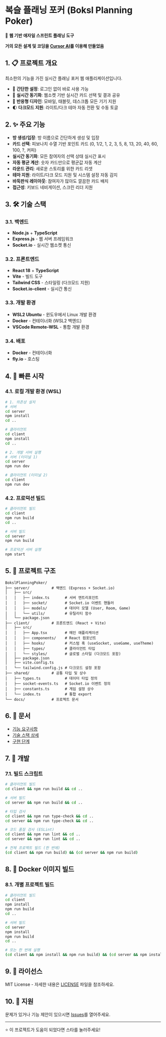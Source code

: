 # 복슬 플래닝 포커 (Boksl Planning Poker)

🎯 **웹 기반 애자일 스프린트 플래닝 도구**

**거의 모든 설계 및 코딩을 [Cursor AI](https://www.cursor.com/)를 이용해 만들었음**

## 1. 📋 프로젝트 개요

최소한의 기능을 가진 실시간 플래닝 포커 웹 애플리케이션입니다.
- 🚀 **간단한 설정**: 로그인 없이 바로 사용 가능
- 🔄 **실시간 동기화**: 웹소켓 기반 실시간 카드 선택 및 결과 공유
- 📱 **반응형 디자인**: 모바일, 태블릿, 데스크톱 모든 기기 지원
- 🌓 **다크모드 지원**: 라이트/다크 테마 자동 전환 및 수동 토글

## 2. ✨ 주요 기능

- **방 생성/입장**: 방 이름으로 간단하게 생성 및 입장
- **카드 선택**: 피보나치 수열 기반 포인트 카드 (0, 1/2, 1, 2, 3, 5, 8, 13, 20, 40, 60, 100, ?, 커피)
- **실시간 동기화**: 모든 참여자의 선택 상태 실시간 표시
- **자동 평균 계산**: 숫자 카드만으로 평균값 자동 계산
- **라운드 관리**: 새로운 스토리를 위한 카드 리셋
- **테마 지원**: 라이트/다크 모드 지원 및 시스템 설정 자동 감지
- **바둑판식 레이아웃**: 참여자가 많아도 깔끔한 카드 배치
- **접근성**: 키보드 네비게이션, 스크린 리더 지원

## 3. 🛠 기술 스택

### 3.1. 백엔드
- **Node.js** + **TypeScript**
- **Express.js** - 웹 서버 프레임워크
- **Socket.io** - 실시간 웹소켓 통신

### 3.2. 프론트엔드
- **React 18** + **TypeScript**
- **Vite** - 빌드 도구
- **Tailwind CSS** - 스타일링 (다크모드 지원)
- **Socket.io-client** - 실시간 통신

### 3.3. 개발 환경
- **WSL2 Ubuntu** - 윈도우에서 Linux 개발 환경
- **Docker** - 컨테이너화 (WSL2 백엔드)
- **VSCode Remote-WSL** - 통합 개발 환경

### 3.4. 배포
- **Docker** - 컨테이너화
- **fly.io** - 호스팅

## 4. 🚀 빠른 시작


### 4.1. 로컬 개발 환경 (WSL)

```bash
# 1. 의존성 설치
# 서버
cd server
npm install
cd ..

# 클라이언트  
cd client
npm install
cd ..

# 2. 개발 서버 실행
# 서버 (터미널 1)
cd server
npm run dev

# 클라이언트 (터미널 2)
cd client
npm run dev
```

### 4.2. 프로덕션 빌드

```bash
# 클라이언트 빌드
cd client
npm run build
cd ..

# 서버 빌드
cd server
npm run build

# 프로덕션 서버 실행
npm start
```

## 5. 📁 프로젝트 구조

```
BokslPlanningPoker/
├── server/          # 백엔드 (Express + Socket.io)
│   ├── src/
│   │   ├── index.ts       # 서버 엔트리포인트
│   │   ├── socket/        # Socket.io 이벤트 핸들러
│   │   ├── models/        # 데이터 모델 (User, Room, Game)
│   │   └── utils/         # 유틸리티 함수
│   └── package.json
├── client/          # 프론트엔드 (React + Vite)
│   ├── src/
│   │   ├── App.tsx        # 메인 애플리케이션
│   │   ├── components/    # React 컴포넌트
│   │   ├── hooks/         # 커스텀 훅 (useSocket, useGame, useTheme)
│   │   ├── types/         # 클라이언트 타입
│   │   └── styles/        # 글로벌 스타일 (다크모드 포함)
│   ├── package.json
│   ├── vite.config.ts
│   └── tailwind.config.js # 다크모드 설정 포함
├── shared/          # 공통 타입 및 상수
│   ├── types.ts           # 데이터 타입 정의
│   ├── socket-events.ts   # Socket.io 이벤트 정의
│   ├── constants.ts       # 게임 설정 상수
│   └── index.ts           # 통합 export
└── docs/            # 프로젝트 문서
```

## 6. 📖 문서

- [기능 요구사항](./docs/기능요구사항.md)
- [기술 스택 상세](./docs/기술스택.md)
- [구현 단계](./docs/구현단계.md)

## 7. 🔧 개발

### 7.1. 빌드 스크립트

```bash
# 클라이언트 빌드
cd client && npm run build && cd ..

# 서버 빌드
cd server && npm run build && cd ..

# 타입 검사
cd client && npm run type-check && cd ..
cd server && npm run type-check && cd ..

# 코드 품질 검사 (ESLint)
cd client && npm run lint && cd ..
cd server && npm run lint && cd ..

# 전체 프로젝트 빌드 (한 번에)
(cd client && npm run build) && (cd server && npm run build)
```

## 8. 🐳 Docker 이미지 빌드

### 8.1. 개별 프로젝트 빌드

```bash
# 클라이언트 빌드
cd client
npm install
npm run build
cd ..

# 서버 빌드
cd server
npm install
npm run build
cd ..

# 또는 한 번에 실행
(cd client && npm install && npm run build) && (cd server && npm install && npm run build)
```
## 9. 📝 라이선스

MIT License - 자세한 내용은 [LICENSE](LICENSE) 파일을 참조하세요.

## 10. 🤝 지원

문제가 있거나 기능 제안이 있으시면 [Issues](../../issues)를 열어주세요.

---

⭐ 이 프로젝트가 도움이 되었다면 스타를 눌러주세요! 